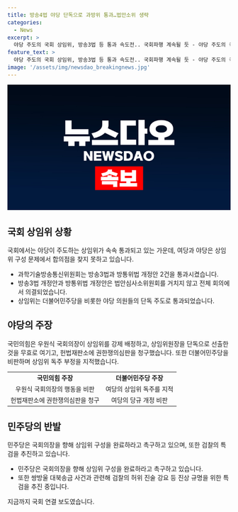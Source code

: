 ```yaml
---
title: 방송4법 야당 단독으로 과방위 통과…법안소위 생략
categories:
  - News
excerpt: >
  야당 주도의 국회 상임위, 방송3법 등 통과 속도전.. 국회파행 계속될 듯 - 야당 주도의 국회 상임위가 방송3법과 방통위법 개정안을 불참한 상태에서 통과시켰으며, 상임위 구성에 대한 논란이 계속되고 있습니다. 양측은 외부로 책임을 돌리고, 국민의힘은 헌법재판소에 권한쟁의심판을 청구하고, 더불어민주당은 검찰의 허위 진술 강요 등을 특검을 추진하고 있습니다. 상임위 파행이 계속될 전망입니다. (150자)
feature_text: >
  야당 주도의 국회 상임위, 방송3법 등 통과 속도전.. 국회파행 계속될 듯 - 야당 주도의 국회 상임위가 방송3법과 방통위법 개정안을 불참한 상태에서 통과시켰으며, 상임위 구성에 대한 논란이 계속되고 있습니다. 양측은 외부로 책임을 돌리고, 국민의힘은 헌법재판소에 권한쟁의심판을 청구하고, 더불어민주당은 검찰의 허위 진술 강요 등을 특검을 추진하고 있습니다. 상임위 파행이 계속될 전망입니다. (150자)
image: '/assets/img/newsdao_breakingnews.jpg'
---
```


<p><img src="/assets/img/newsdao_breakingnews.jpg" alt="implanttips 속보" /></p>

<h2 data-ke-size="size26">국회 상임위 상황</h2>

<p data-ke-size="size16">국회에서는 야당이 주도하는 상임위가 속속 통과되고 있는 가운데, 여당과 야당은 상임위 구성 문제에서 합의점을 찾지 못하고 있습니다.</p>

<ul>
    <li>과학기술방송통신위원회는 방송3법과 방통위법 개정안 2건을 통과시켰습니다.</li>
    <li>방송3법 개정안과 방통위법 개정안은 법안심사소위원회를 거치지 않고 전체 회의에서 의결되었습니다.</li>
    <li>상임위는 더불어민주당을 비롯한 야당 의원들의 단독 주도로 통과되었습니다.</li>
</ul>

<h2 data-ke-size="size26">야당의 주장</h2>

<p data-ke-size="size16">국민의힘은 우원식 국회의장이 상임위를 강제 배정하고, 상임위원장을 단독으로 선출한 것을 무효로 여기고, 헌법재판소에 권한쟁의심판을 청구했습니다. 또한 더불어민주당을 비판하며 상임위 독주 부정을 지적했습니다.</p>

<table>
    <tr>
        <td style="text-align: center; height: 17px;"><b>국민의힘 주장</b></td>
        <td style="text-align: center; height: 17px;"><b>더불어민주당 주장</b></td>
    </tr>
    <tr>
        <td style="text-align: center; height: 17px;">우원식 국회의장의 행동을 비판</td>
        <td style="text-align: center; height: 17px;">여당의 상임위 독주를 지적</td>
    </tr>
    <tr>
        <td style="text-align: center; height: 17px;">헌법재판소에 권한쟁의심판을 청구</td>
        <td style="text-align: center; height: 17px;">여당의 당규 개정 비판</td>
    </tr>
</table>

<h2 data-ke-size="size26">민주당의 반발</h2>

<p data-ke-size="size16">민주당은 국회의장을 향해 상임위 구성을 완료하라고 촉구하고 있으며, 또한 검찰의 특검을 추진하고 있습니다.</p>

<ul>
    <li>민주당은 국회의장을 향해 상임위 구성을 완료하라고 촉구하고 있습니다.</li>
    <li>또한 쌍방울 대북송금 사건과 관련해 검찰의 허위 진술 강요 등 진상 규명을 위한 특검을 추진 중입니다.</li>
</ul>

<p data-ke-size="size16">지금까지 국회 연결 보도였습니다.</p>

